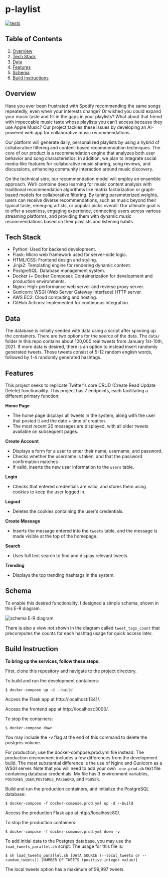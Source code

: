 # p-laylist

[![tests](https://github.com/tylerheadley/twitter-clone/actions/workflows/tests.yml/badge.svg)](https://github.com/tylerheadley/twitter-clone/actions/workflows/tests.yml)

## Table of Contents

1. [Overview](#overview)
2. [Tech Stack](#tech-stack)
3. [Data](#data)
4. [Features](#features)
5. [Schema](#schema)
6. [Build Instructions](#build-instructions)

## Overview 

Have you ever been frustrated with Spotify recommending the same songs repeatedly, even when your interests change? Or wished you could expand your music taste and fill in the gaps in your playlists? What about that friend with impeccable music taste whose playlists you can’t access because they use Apple Music? Our project tackles these issues by developing an AI-powered web app for collaborative music recommendations. 

Our platform will generate daily, personalized playlists by using a hybrid of collaborative filtering and content-based recommendation techniques. The core of our product is a recommendation engine that analyzes both user behavior and song characteristics. In addition, we plan to integrate social media-like features for collaborative music sharing, song reviews, and discussions, enhancing community interaction around music discovery.

On the technical side, our recommendation model will employ an ensemble approach. We’ll combine deep learning for music content analysis with traditional recommendation algorithms like matrix factorization or graph-based models for collaborative filtering. By tuning parameterized weights, users can receive diverse recommendations, such as music beyond their typical taste, emerging artists, or popular picks overall. Our ultimate goal is to offer a seamless, engaging experience, connecting users across various streaming platforms, and providing them with dynamic music recommendations based on their playlists and listening habits.

## Tech Stack 

 - Python: Used for backend development.
 - Flask: Micro web framework used for server-side logic.
 - HTML/CSS: Frontend design and styling.
 - Jinja2: Templating engine for rendering dynamic content.
 - PostgreSQL: Database management system.
 - Docker (+ Docker Compose): Containerization for development and production environments.
 - Nginx: High-performance web server and reverse proxy server.
 - Gunicorn: WSGI (Web Server Gateway Interface) HTTP server.
 - AWS EC2: Cloud computing and hosting.
 - GitHub Actions: Implemented for continuous integration.

## Data 

The database is initially seeded with data using a script after spinning up the containers. There are two options for the source of the data. The `data/` folder in this repo contains about 100,000 real tweets from January 1st-10th, 2021. If more data is desired, there is an option to instead insert randomly generated tweets. These tweets consist of 5-12 random english words, followed by 1-4 randomly generated hashtags. 

## Features 

This project seeks to replicate Twitter's core CRUD (Create Read Update Delete) functionaility. This project has 7 endpoints, each facilitating a different primary function:

**Home Page**
 - The home page displays all tweets in the system, along with the user that posted it and the date + time of creation.
 - The most recent 20 messages are displayed, with all older tweets available on subsequent pages.

**Create Account**
 - Displays a form for a user to enter their name, username, and password.
 - Checks whether the username is taken, and that the password confirmation matches
 - If valid, inserts the new user information to the `users` table.

**Login**
  - Checks that entered credentials are valid, and stores them using cookies to keep the user logged in.

**Logout**
 - Deletes the cookies containing the user's credentials.

**Create Message**
 - Inserts the message entered into the `tweets` table, and the message is made visible at the top of the homepage.

**Search**
 - Uses full text search to find and display relevant tweets.

**Trending**
 - Displays the top trending hashtags in the system.

## Schema 

To enable this desired functionality, I designed a simple schema, shown in this E-R diagram.

![schema E-R diagram](schema.png)

There is also a view not shown in the diagram called `tweet_tags_count` that precomputes the counts for each hashtag usage for quick access later.

## Build Instruction

**To bring up the services, follow these steps:**

First, clone this repository and navigate to the project directory.

To build and run the development containers:

```
$ docker-compose up -d --build
```

Access the Flask app at http://localhost:1341/. 

Access the frontend app at http://localhost:3000/.

To stop the containers:

```
$ docker-compose down
```

You may include the -v flag at the end of this command to delete the postgres volume.

For production, use the docker-compose.prod.yml file instead. 
The production environment includes a few differences from the development build. The most substantial difference is the use of Nginx and Gunicorn as a WSGI server.
Note that you will need to add your own `.env.prod.db` text file containing database credentials. My file has 3 environment variables, `POSTGRES_USER`,`POSTGRES_PASSWORD`, and `PGUSER`.

Build and run the production containers, and initialize the PostgreSQL database:

```
$ docker-compose -f docker-compose.prod.yml up -d --build
```

Access the production Flask app at http://localhost:80/.


To stop the production containers:

```
$ docker-compose -f docker-compose.prod.yml down -v
```

To add initial data to the Postgres database, you may use the `load_tweets_parallel.sh` script. The usage for this file is:

```
$ sh load_tweets_parallel.sh [DATA SOURCE (--local_tweets or --random_tweets)] [NUMBER OF TWEETS (positive integer value)]
```

The local tweets option has a maximum of 99,997 tweets.
